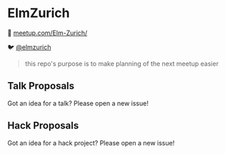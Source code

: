 # ElmZurich

:date: [meetup.com/Elm-Zurich/](www.meetup.com/Elm-Zurich/)

:bird: [@elmzurich](https://twitter.com/elmzurich)

> this repo's purpose is to make planning of the next meetup easier

## Talk Proposals

Got an idea for a talk? Please open a new issue!

## Hack Proposals

Got an idea for a hack project? Please open a new issue!
